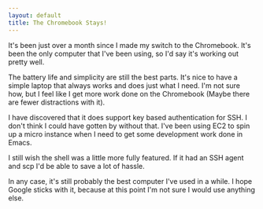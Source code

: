 ```yaml
---
layout: default
title: The Chromebook Stays!
---
```


It's been just over a month since I made my switch to the Chromebook. It's been the only computer that I've been using, so I'd say it's working out pretty well.

The battery life and simplicity are still the best parts. It's nice to have a simple laptop that always works and does just what I need. I'm not sure how, but I feel like I get more work done on the Chromebook (Maybe there are fewer distractions with it).

I have discovered that it does support key based authentication for SSH. I don't think I could have gotten by without that. I've been using EC2 to spin up a micro instance when I need to get some development work done in Emacs. 

I still wish the shell was a little more fully featured. If it had an SSH agent and scp I'd be able to save a lot of hassle.

In any case, it's still probably the best computer I've used in a while. I hope Google sticks with it, because at this point I'm not sure I would use anything else. 

